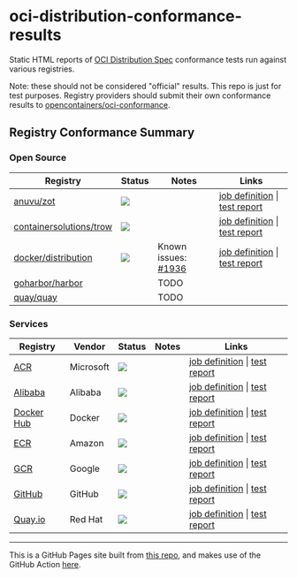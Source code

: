 # oci-distribution-conformance-results

Static HTML reports of [OCI Distribution Spec](https://github.com/opencontainers/distribution-spec) conformance tests run against various registries.

Note: these should not be considered "official" results. This repo is just for test purposes. 
Registry providers should submit their own conformance results to [opencontainers/oci-conformance](https://github.com/opencontainers/oci-conformance).

## Registry Conformance Summary

### Open Source

| Registry | Status | Notes| Links |
| -------- | -------- | -------- | -------- |
| [anuvu/zot](https://github.com/anuvu/zot) | [![](https://github.com/bloodorangeio/oci-distribution-conformance-results/workflows/zot/badge.svg)](https://github.com/bloodorangeio/oci-distribution-conformance-results/actions?query=workflow%3Azot) | | [job definition](https://github.com/bloodorangeio/oci-distribution-conformance-results/blob/master/.github/workflows/zot.yml) &#x7c; [test report](https://oci-distribution-conformance-results.s3.amazonaws.com/zot.html) |
| [containersolutions/trow](https://github.com/containersolutions/trow) | [![](https://github.com/bloodorangeio/oci-distribution-conformance-results/workflows/trow/badge.svg)](https://github.com/bloodorangeio/oci-distribution-conformance-results/actions?query=workflow%3Atrow) | | [job definition](https://github.com/bloodorangeio/oci-distribution-conformance-results/blob/master/.github/workflows/trow.yml) &#x7c; [test report](https://oci-distribution-conformance-results.s3.amazonaws.com/trow.html) |
| [docker/distribution](https://github.com/docker/distribution) | [![](https://github.com/bloodorangeio/oci-distribution-conformance-results/workflows/distribution/badge.svg)](https://github.com/bloodorangeio/oci-distribution-conformance-results/actions?query=workflow%3Adistribution) | Known issues: [#1936](https://github.com/docker/distribution/issues/1936) | [job definition](https://github.com/bloodorangeio/oci-distribution-conformance-results/blob/master/.github/workflows/distribution.yml) &#x7c; [test report](https://oci-distribution-conformance-results.s3.amazonaws.com/distribution.html) |
| [goharbor/harbor](https://github.com/goharbor/harbor) | | TODO | |
| [quay/quay](https://github.com/quay/quay) | | TODO | |

### Services

| Registry | Vendor | Status | Notes| Links |
| -------- | -------- | -------- | -------- | -------- |
| [ACR](https://azure.microsoft.com/en-us/services/container-registry/) | Microsoft | [![](https://github.com/bloodorangeio/oci-distribution-conformance-results/workflows/acr/badge.svg)](https://github.com/bloodorangeio/oci-distribution-conformance-results/actions?query=workflow%3Aacr) | | [job definition](https://github.com/bloodorangeio/oci-distribution-conformance-results/blob/master/.github/workflows/acr.yml) &#x7c; [test report](https://oci-distribution-conformance-results.s3.amazonaws.com/acr.html) |
| [Alibaba](https://www.alibabacloud.com/product/container-registry) | Alibaba | [![](https://github.com/bloodorangeio/oci-distribution-conformance-results/workflows/alibaba/badge.svg)](https://github.com/bloodorangeio/oci-distribution-conformance-results/actions?query=workflow%3Aalibaba) | | [job definition](https://github.com/bloodorangeio/oci-distribution-conformance-results/blob/master/.github/workflows/alibaba.yml) &#x7c; [test report](https://oci-distribution-conformance-results.s3.amazonaws.com/alibaba.html) |
| [Docker Hub](https://hub.docker.com/) | Docker | [![](https://github.com/bloodorangeio/oci-distribution-conformance-results/workflows/dockerhub/badge.svg)](https://github.com/bloodorangeio/oci-distribution-conformance-results/actions?query=workflow%3Adockerhub) | | [job definition](https://github.com/bloodorangeio/oci-distribution-conformance-results/blob/master/.github/workflows/dockerhub.yml) &#x7c; [test report](https://oci-distribution-conformance-results.s3.amazonaws.com/dockerhub.html) |
| [ECR](https://aws.amazon.com/ecr/) | Amazon | [![](https://github.com/bloodorangeio/oci-distribution-conformance-results/workflows/ecr/badge.svg)](https://github.com/bloodorangeio/oci-distribution-conformance-results/actions?query=workflow%3Aecr) | | [job definition](https://github.com/bloodorangeio/oci-distribution-conformance-results/blob/master/.github/workflows/ecr.yml) &#x7c; [test report](https://oci-distribution-conformance-results.s3.amazonaws.com/ecr.html) |
| [GCR](https://cloud.google.com/container-registry/) | Google | [![](https://github.com/bloodorangeio/oci-distribution-conformance-results/workflows/gcr/badge.svg)](https://github.com/bloodorangeio/oci-distribution-conformance-results/actions?query=workflow%3Agcr) | | [job definition](https://github.com/bloodorangeio/oci-distribution-conformance-results/blob/master/.github/workflows/gcr.yml) &#x7c; [test report](https://oci-distribution-conformance-results.s3.amazonaws.com/gcr.html) |
| [GitHub](https://github.com/features/packages) | GitHub | [![](https://github.com/bloodorangeio/oci-distribution-conformance-results/workflows/github/badge.svg)](https://github.com/bloodorangeio/oci-distribution-conformance-results/actions?query=workflow%3Agithub) | | [job definition](https://github.com/bloodorangeio/oci-distribution-conformance-results/blob/master/.github/workflows/github.yml) &#x7c; [test report](https://oci-distribution-conformance-results.s3.amazonaws.com/github.html) |
| [Quay.io](https://quay.io/repository/) | Red Hat | [![](https://github.com/bloodorangeio/oci-distribution-conformance-results/workflows/quay/badge.svg)](https://github.com/bloodorangeio/oci-distribution-conformance-results/actions?query=workflow%3Aquay) | | [job definition](https://github.com/bloodorangeio/oci-distribution-conformance-results/blob/master/.github/workflows/quay.yml) &#x7c; [test report](https://oci-distribution-conformance-results.s3.amazonaws.com/quay.html) |

---

This is a GitHub Pages site built from [this repo](https://github.com/bloodorangeio/oci-distribution-conformance-results), and makes use of the GitHub Action [here](https://github.com/bloodorangeio/oci-test-action).
